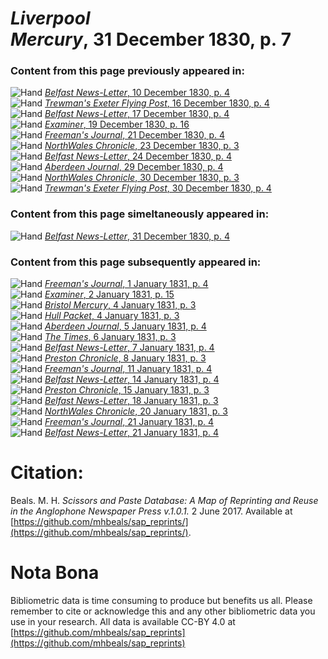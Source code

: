 # *Liverpool Mercury*, 31 December 1830, p. 7  
  
### Content from this page previously appeared in:  
![Hand](http://scissorsandpaste.net/wp-content/uploads/2017/06/smallhandpointer.png) [*Belfast News-Letter*, 10 December 1830, p. 4](https://mhbeals.github.io/sap_html/Belfast-News-Letter/Belfast-News-Letter-10-December-1830-p-4)  
![Hand](http://scissorsandpaste.net/wp-content/uploads/2017/06/smallhandpointer.png) [*Trewman's Exeter Flying Post*, 16 December 1830, p. 4](https://mhbeals.github.io/sap_html/Trewman's-Exeter-Flying-Post/Trewman's-Exeter-Flying-Post-16-December-1830-p-4)  
![Hand](http://scissorsandpaste.net/wp-content/uploads/2017/06/smallhandpointer.png) [*Belfast News-Letter*, 17 December 1830, p. 4](https://mhbeals.github.io/sap_html/Belfast-News-Letter/Belfast-News-Letter-17-December-1830-p-4)  
![Hand](http://scissorsandpaste.net/wp-content/uploads/2017/06/smallhandpointer.png) [*Examiner*, 19 December 1830, p. 16](https://mhbeals.github.io/sap_html/Examiner/Examiner-19-December-1830-p-16)  
![Hand](http://scissorsandpaste.net/wp-content/uploads/2017/06/smallhandpointer.png) [*Freeman's Journal*, 21 December 1830, p. 4](https://mhbeals.github.io/sap_html/Freeman's-Journal/Freeman's-Journal-21-December-1830-p-4)  
![Hand](http://scissorsandpaste.net/wp-content/uploads/2017/06/smallhandpointer.png) [*NorthWales Chronicle*, 23 December 1830, p. 3](https://mhbeals.github.io/sap_html/NorthWales-Chronicle/NorthWales-Chronicle-23-December-1830-p-3)  
![Hand](http://scissorsandpaste.net/wp-content/uploads/2017/06/smallhandpointer.png) [*Belfast News-Letter*, 24 December 1830, p. 4](https://mhbeals.github.io/sap_html/Belfast-News-Letter/Belfast-News-Letter-24-December-1830-p-4)  
![Hand](http://scissorsandpaste.net/wp-content/uploads/2017/06/smallhandpointer.png) [*Aberdeen Journal*, 29 December 1830, p. 4](https://mhbeals.github.io/sap_html/Aberdeen-Journal/Aberdeen-Journal-29-December-1830-p-4)  
![Hand](http://scissorsandpaste.net/wp-content/uploads/2017/06/smallhandpointer.png) [*NorthWales Chronicle*, 30 December 1830, p. 3](https://mhbeals.github.io/sap_html/NorthWales-Chronicle/NorthWales-Chronicle-30-December-1830-p-3)  
![Hand](http://scissorsandpaste.net/wp-content/uploads/2017/06/smallhandpointer.png) [*Trewman's Exeter Flying Post*, 30 December 1830, p. 4](https://mhbeals.github.io/sap_html/Trewman's-Exeter-Flying-Post/Trewman's-Exeter-Flying-Post-30-December-1830-p-4)  
  
### Content from this page simeltaneously appeared in:  
![Hand](http://scissorsandpaste.net/wp-content/uploads/2017/06/smallhandpointer.png) [*Belfast News-Letter*, 31 December 1830, p. 4](https://mhbeals.github.io/sap_html/Belfast-News-Letter/Belfast-News-Letter-31-December-1830-p-4)  
  
### Content from this page subsequently appeared in:  
![Hand](http://scissorsandpaste.net/wp-content/uploads/2017/06/smallhandpointer.png) [*Freeman's Journal*, 1 January 1831, p. 4](https://mhbeals.github.io/sap_html/Freeman's-Journal/Freeman's-Journal-1-January-1831-p-4)  
![Hand](http://scissorsandpaste.net/wp-content/uploads/2017/06/smallhandpointer.png) [*Examiner*, 2 January 1831, p. 15](https://mhbeals.github.io/sap_html/Examiner/Examiner-2-January-1831-p-15)  
![Hand](http://scissorsandpaste.net/wp-content/uploads/2017/06/smallhandpointer.png) [*Bristol Mercury*, 4 January 1831, p. 3](https://mhbeals.github.io/sap_html/Bristol-Mercury/Bristol-Mercury-4-January-1831-p-3)  
![Hand](http://scissorsandpaste.net/wp-content/uploads/2017/06/smallhandpointer.png) [*Hull Packet*, 4 January 1831, p. 3](https://mhbeals.github.io/sap_html/Hull-Packet/Hull-Packet-4-January-1831-p-3)  
![Hand](http://scissorsandpaste.net/wp-content/uploads/2017/06/smallhandpointer.png) [*Aberdeen Journal*, 5 January 1831, p. 4](https://mhbeals.github.io/sap_html/Aberdeen-Journal/Aberdeen-Journal-5-January-1831-p-4)  
![Hand](http://scissorsandpaste.net/wp-content/uploads/2017/06/smallhandpointer.png) [*The Times*, 6 January 1831, p. 3](https://mhbeals.github.io/sap_html/The-Times/The-Times-6-January-1831-p-3)  
![Hand](http://scissorsandpaste.net/wp-content/uploads/2017/06/smallhandpointer.png) [*Belfast News-Letter*, 7 January 1831, p. 4](https://mhbeals.github.io/sap_html/Belfast-News-Letter/Belfast-News-Letter-7-January-1831-p-4)  
![Hand](http://scissorsandpaste.net/wp-content/uploads/2017/06/smallhandpointer.png) [*Preston Chronicle*, 8 January 1831, p. 3](https://mhbeals.github.io/sap_html/Preston-Chronicle/Preston-Chronicle-8-January-1831-p-3)  
![Hand](http://scissorsandpaste.net/wp-content/uploads/2017/06/smallhandpointer.png) [*Freeman's Journal*, 11 January 1831, p. 4](https://mhbeals.github.io/sap_html/Freeman's-Journal/Freeman's-Journal-11-January-1831-p-4)  
![Hand](http://scissorsandpaste.net/wp-content/uploads/2017/06/smallhandpointer.png) [*Belfast News-Letter*, 14 January 1831, p. 4](https://mhbeals.github.io/sap_html/Belfast-News-Letter/Belfast-News-Letter-14-January-1831-p-4)  
![Hand](http://scissorsandpaste.net/wp-content/uploads/2017/06/smallhandpointer.png) [*Preston Chronicle*, 15 January 1831, p. 3](https://mhbeals.github.io/sap_html/Preston-Chronicle/Preston-Chronicle-15-January-1831-p-3)  
![Hand](http://scissorsandpaste.net/wp-content/uploads/2017/06/smallhandpointer.png) [*Belfast News-Letter*, 18 January 1831, p. 3](https://mhbeals.github.io/sap_html/Belfast-News-Letter/Belfast-News-Letter-18-January-1831-p-3)  
![Hand](http://scissorsandpaste.net/wp-content/uploads/2017/06/smallhandpointer.png) [*NorthWales Chronicle*, 20 January 1831, p. 3](https://mhbeals.github.io/sap_html/NorthWales-Chronicle/NorthWales-Chronicle-20-January-1831-p-3)  
![Hand](http://scissorsandpaste.net/wp-content/uploads/2017/06/smallhandpointer.png) [*Freeman's Journal*, 21 January 1831, p. 4](https://mhbeals.github.io/sap_html/Freeman's-Journal/Freeman's-Journal-21-January-1831-p-4)  
![Hand](http://scissorsandpaste.net/wp-content/uploads/2017/06/smallhandpointer.png) [*Belfast News-Letter*, 21 January 1831, p. 4](https://mhbeals.github.io/sap_html/Belfast-News-Letter/Belfast-News-Letter-21-January-1831-p-4)  


# Citation: 

Beals. M. H. *Scissors and Paste Database: A Map of Reprinting and Reuse in the Anglophone Newspaper Press v.1.0.1.* 2 June 2017. Available at [https://github.com/mhbeals/sap_reprints/](https://github.com/mhbeals/sap_reprints/). 

# Nota Bona

Bibliometric data is time consuming to produce but benefits us all. Please remember to cite or acknowledge this and any other bibliometric data you use in your research. All data is available CC-BY 4.0 at [https://github.com/mhbeals/sap_reprints](https://github.com/mhbeals/sap_reprints)